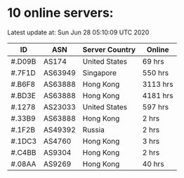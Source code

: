 # 10 online servers:

Latest update at: Sun Jun 28 05:10:09 UTC 2020

| ID | ASN | Server Country | Online |
| -- | --- | -------------- | ------ |
| #.D09B | AS174 | United States | 69 hrs |
| #.7F1D | AS63949 | Singapore | 550 hrs |
| #.B6F8 | AS63888 | Hong Kong | 3113 hrs |
| #.BD3E | AS63888 | Hong Kong | 4181 hrs |
| #.1278 | AS23033 | United States | 597 hrs |
| #.33B9 | AS63888 | Hong Kong | 2 hrs |
| #.1F2B | AS49392 | Russia | 2 hrs |
| #.1DC3 | AS4760 | Hong Kong | 3 hrs |
| #.C4BB | AS9304 | Hong Kong | 2 hrs |
| #.08AA | AS9269 | Hong Kong | 40 hrs |

